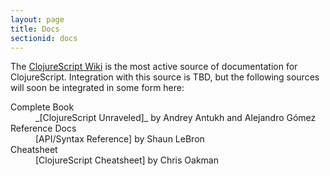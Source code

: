 ```yaml
---
layout: page
title: Docs
sectionid: docs
---
```


The [ClojureScript Wiki] is the most active source of documentation for
ClojureScript.  Integration with this source is TBD, but the following
sources will soon be integrated in some form here:

 <dl>
<dt>Complete Book</dt>
<dd>_[ClojureScript Unraveled]_ by Andrey Antukh and Alejandro Gómez</dd>

<dt>Reference Docs</dt>
<dd>[API/Syntax Reference] by Shaun LeBron</dd>

<dt>Cheatsheet</dt>
<dd>[ClojureScript Cheatsheet] by Chris Oakman</dd>

</dl>

[ClojureScript Unraveled]:https://leanpub.com/clojurescript-unraveled
[API/Syntax Reference]:https://github.com/cljsinfo/cljs-api-docs/blob/catalog/INDEX.md
[ClojureScript Cheatsheet]:http://cljs.info/cheatsheet/
[ClojureScript Wiki]:https://github.com/clojure/clojurescript/wiki
